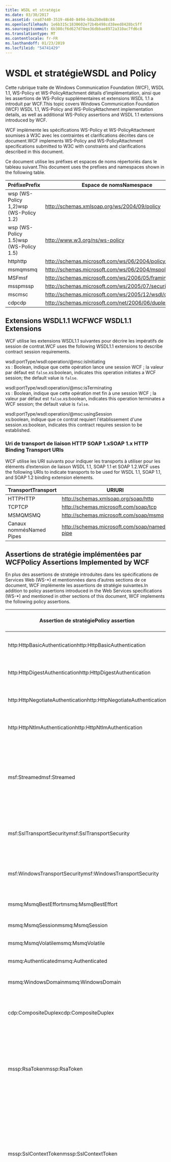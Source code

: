 ```yaml
---
title: WSDL et stratégie
ms.date: 03/30/2017
ms.assetid: cea87440-3519-4640-8494-b8a2b0e88c84
ms.openlocfilehash: 1e6b315c1830602e72b4b498cd38eed8428bc5ff
ms.sourcegitcommit: 6b308cf6d627d78ee36dbbae8972a310ac7fd6c8
ms.translationtype: MT
ms.contentlocale: fr-FR
ms.lasthandoff: 01/23/2019
ms.locfileid: "54741429"
---
```

# <a name="wsdl-and-policy"></a><span data-ttu-id="b1f3a-102">WSDL et stratégie</span><span class="sxs-lookup"><span data-stu-id="b1f3a-102">WSDL and Policy</span></span>
<span data-ttu-id="b1f3a-103">Cette rubrique traite de Windows Communication Foundation (WCF), WSDL 1.1, WS-Policy et WS-PolicyAttachment détails d’implémentation, ainsi que les assertions de WS-Policy supplémentaires et extensions WSDL 1.1 a introduit par WCF.</span><span class="sxs-lookup"><span data-stu-id="b1f3a-103">This topic covers Windows Communication Foundation (WCF) WSDL 1.1, WS-Policy and WS-PolicyAttachment implementation details, as well as additional WS-Policy assertions and WSDL 1.1 extensions introduced by WCF.</span></span>  
  
 <span data-ttu-id="b1f3a-104">WCF implémente les spécifications WS-Policy et WS-PolicyAttachment soumises à W3C avec les contraintes et clarifications décrites dans ce document.</span><span class="sxs-lookup"><span data-stu-id="b1f3a-104">WCF implements WS-Policy and WS-PolicyAttachment specifications submitted to W3C with constraints and clarifications described in this document.</span></span>  
  
 <span data-ttu-id="b1f3a-105">Ce document utilise les préfixes et espaces de noms répertoriés dans le tableau suivant.</span><span class="sxs-lookup"><span data-stu-id="b1f3a-105">This document uses the prefixes and namespaces shown in the following table.</span></span>  
  
|<span data-ttu-id="b1f3a-106">Préfixe</span><span class="sxs-lookup"><span data-stu-id="b1f3a-106">Prefix</span></span>|<span data-ttu-id="b1f3a-107">Espace de noms</span><span class="sxs-lookup"><span data-stu-id="b1f3a-107">Namespace</span></span>|  
|------------|---------------|  
|<span data-ttu-id="b1f3a-108">wsp (WS-Policy 1,2)</span><span class="sxs-lookup"><span data-stu-id="b1f3a-108">wsp (WS-Policy 1.2)</span></span>|http://schemas.xmlsoap.org/ws/2004/09/policy|  
|<span data-ttu-id="b1f3a-109">wsp (WS-Policy 1.5)</span><span class="sxs-lookup"><span data-stu-id="b1f3a-109">wsp (WS-Policy 1.5)</span></span>|http://www.w3.org/ns/ws-policy|  
|<span data-ttu-id="b1f3a-110">http</span><span class="sxs-lookup"><span data-stu-id="b1f3a-110">http</span></span>|http://schemas.microsoft.com/ws/06/2004/policy/http|  
|<span data-ttu-id="b1f3a-111">msmq</span><span class="sxs-lookup"><span data-stu-id="b1f3a-111">msmq</span></span>|http://schemas.microsoft.com/ws/06/2004/mspolicy/msmq|  
|<span data-ttu-id="b1f3a-112">MSF</span><span class="sxs-lookup"><span data-stu-id="b1f3a-112">msf</span></span>|http://schemas.microsoft.com/ws/2006/05/framing/policy|  
|<span data-ttu-id="b1f3a-113">mssp</span><span class="sxs-lookup"><span data-stu-id="b1f3a-113">mssp</span></span>|http://schemas.microsoft.com/ws/2005/07/securitypolicy|  
|<span data-ttu-id="b1f3a-114">msc</span><span class="sxs-lookup"><span data-stu-id="b1f3a-114">msc</span></span>|http://schemas.microsoft.com/ws/2005/12/wsdl/contract|  
|<span data-ttu-id="b1f3a-115">cdp</span><span class="sxs-lookup"><span data-stu-id="b1f3a-115">cdp</span></span>|http://schemas.microsoft.com/net/2006/06/duplex|  
  
## <a name="wcf-wsdl11-extensions"></a><span data-ttu-id="b1f3a-116">Extensions WSDL1.1 WCF</span><span class="sxs-lookup"><span data-stu-id="b1f3a-116">WCF WSDL1.1 Extensions</span></span>  
 <span data-ttu-id="b1f3a-117">WCF utilise les extensions WSDL1.1 suivantes pour décrire les impératifs de session de contrat.</span><span class="sxs-lookup"><span data-stu-id="b1f3a-117">WCF uses the following WSDL1.1 extensions to describe contract session requirements.</span></span>  
  
 wsdl:portType/wsdl:operation/@msc:isInitiating  
 <span data-ttu-id="b1f3a-118">xs : Boolean, indique que cette opération lance une session WCF ; la valeur par défaut est `false`.</span><span class="sxs-lookup"><span data-stu-id="b1f3a-118">xs:boolean, indicates this operation initiates a WCF session; the default value is `false`.</span></span>  
  
 wsdl:portType/wsdl:operation/@msc:isTerminating  
 <span data-ttu-id="b1f3a-119">xs : Boolean, indique que cette opération met fin à une session WCF ; la valeur par défaut est `false`.</span><span class="sxs-lookup"><span data-stu-id="b1f3a-119">xs:boolean, indicates this operation terminates a WCF session; the default value is `false`.</span></span>  
  
 wsdl:portType/wsdl:operation/@msc:usingSession  
 <span data-ttu-id="b1f3a-120">xs:boolean, indique que ce contrat requiert l'établissement d'une session.</span><span class="sxs-lookup"><span data-stu-id="b1f3a-120">xs:boolean, indicates this contract requires session to be established.</span></span>  
  
### <a name="soap-1x-http-binding-transport-uris"></a><span data-ttu-id="b1f3a-121">Uri de transport de liaison HTTP SOAP 1.x</span><span class="sxs-lookup"><span data-stu-id="b1f3a-121">SOAP 1.x HTTP Binding Transport URIs</span></span>  
 <span data-ttu-id="b1f3a-122">WCF utilise les URI suivants pour indiquer les transports à utiliser pour les éléments d’extension de liaison WSDL 1.1, SOAP 1.1 et SOAP 1.2.</span><span class="sxs-lookup"><span data-stu-id="b1f3a-122">WCF uses the following URIs to indicate transports to be used for WSDL 1.1, SOAP 1.1, and SOAP 1.2 binding extension elements.</span></span>  
  
|<span data-ttu-id="b1f3a-123">Transport</span><span class="sxs-lookup"><span data-stu-id="b1f3a-123">Transport</span></span>|<span data-ttu-id="b1f3a-124">URI</span><span class="sxs-lookup"><span data-stu-id="b1f3a-124">URI</span></span>|  
|---------------|---------|  
|<span data-ttu-id="b1f3a-125">HTTP</span><span class="sxs-lookup"><span data-stu-id="b1f3a-125">HTTP</span></span>|http://schemas.xmlsoap.org/soap/http|  
|<span data-ttu-id="b1f3a-126">TCP</span><span class="sxs-lookup"><span data-stu-id="b1f3a-126">TCP</span></span>|http://schemas.microsoft.com/soap/tcp|  
|<span data-ttu-id="b1f3a-127">MSMQ</span><span class="sxs-lookup"><span data-stu-id="b1f3a-127">MSMQ</span></span>|http://schemas.microsoft.com/soap/msmq|  
|<span data-ttu-id="b1f3a-128">Canaux nommés</span><span class="sxs-lookup"><span data-stu-id="b1f3a-128">Named Pipes</span></span>|http://schemas.microsoft.com/soap/named-pipe|  
  
## <a name="policy-assertions-implemented-by-wcf"></a><span data-ttu-id="b1f3a-129">Assertions de stratégie implémentées par WCF</span><span class="sxs-lookup"><span data-stu-id="b1f3a-129">Policy Assertions Implemented by WCF</span></span>  
 <span data-ttu-id="b1f3a-130">En plus des assertions de stratégie introduites dans les spécifications de Services Web (WS-\*) et mentionnées dans d’autres sections de ce document, WCF implémente les assertions de stratégie suivantes.</span><span class="sxs-lookup"><span data-stu-id="b1f3a-130">In addition to policy assertions introduced in the Web Services specifications (WS-\*) and mentioned in other sections of this document, WCF implements the following policy assertions.</span></span>  
  
|<span data-ttu-id="b1f3a-131">Assertion de stratégie</span><span class="sxs-lookup"><span data-stu-id="b1f3a-131">Policy assertion</span></span>|<span data-ttu-id="b1f3a-132">Sujet de stratégie</span><span class="sxs-lookup"><span data-stu-id="b1f3a-132">Policy subject</span></span>|<span data-ttu-id="b1f3a-133">Description</span><span class="sxs-lookup"><span data-stu-id="b1f3a-133">Description</span></span>|  
|----------------------|--------------------|-----------------|  
|<span data-ttu-id="b1f3a-134">http:HttpBasicAuthentication</span><span class="sxs-lookup"><span data-stu-id="b1f3a-134">http:HttpBasicAuthentication</span></span>|<span data-ttu-id="b1f3a-135">Point de terminaison</span><span class="sxs-lookup"><span data-stu-id="b1f3a-135">Endpoint</span></span>|<span data-ttu-id="b1f3a-136">Le point de terminaison utilise l'authentification de base HTTP.</span><span class="sxs-lookup"><span data-stu-id="b1f3a-136">Endpoint uses HTTP Basic Authentication.</span></span>|  
|<span data-ttu-id="b1f3a-137">http:HttpDigestAuthentication</span><span class="sxs-lookup"><span data-stu-id="b1f3a-137">http:HttpDigestAuthentication</span></span>|<span data-ttu-id="b1f3a-138">Point de terminaison</span><span class="sxs-lookup"><span data-stu-id="b1f3a-138">Endpoint</span></span>|<span data-ttu-id="b1f3a-139">Le point de terminaison utilise l'authentification Digest HTTP.</span><span class="sxs-lookup"><span data-stu-id="b1f3a-139">Endpoint uses HTTP Digest Authentication.</span></span>|  
|<span data-ttu-id="b1f3a-140">http:HttpNegotiateAuthentication</span><span class="sxs-lookup"><span data-stu-id="b1f3a-140">http:HttpNegotiateAuthentication</span></span>|<span data-ttu-id="b1f3a-141">Point de terminaison</span><span class="sxs-lookup"><span data-stu-id="b1f3a-141">Endpoint</span></span>|<span data-ttu-id="b1f3a-142">Le point de terminaison utilise l'authentification par négociation HTTP.</span><span class="sxs-lookup"><span data-stu-id="b1f3a-142">Endpoint uses HTTP Negotiate Authentication.</span></span>|  
|<span data-ttu-id="b1f3a-143">http:HttpNtlmAuthentication</span><span class="sxs-lookup"><span data-stu-id="b1f3a-143">http:HttpNtlmAuthentication</span></span>|<span data-ttu-id="b1f3a-144">Point de terminaison</span><span class="sxs-lookup"><span data-stu-id="b1f3a-144">Endpoint</span></span>|<span data-ttu-id="b1f3a-145">Le point de terminaison utilise l'authentification NTLM HTTP.</span><span class="sxs-lookup"><span data-stu-id="b1f3a-145">Endpoint uses HTTP NTLM Authentication.</span></span>|  
|<span data-ttu-id="b1f3a-146">msf:Streamed</span><span class="sxs-lookup"><span data-stu-id="b1f3a-146">msf:Streamed</span></span>|<span data-ttu-id="b1f3a-147">Point de terminaison</span><span class="sxs-lookup"><span data-stu-id="b1f3a-147">Endpoint</span></span>|<span data-ttu-id="b1f3a-148">Le point de terminaison utilise le tramage de message diffusé en continu.</span><span class="sxs-lookup"><span data-stu-id="b1f3a-148">Endpoint uses streamed message framing.</span></span> <span data-ttu-id="b1f3a-149">Cette assertion est utilisée avec le protocole de tramage de message fourni pour les transports tels que TCP et canaux nommés.</span><span class="sxs-lookup"><span data-stu-id="b1f3a-149">This assertion is used with the Message Framing protocol provided for transports such as TCP, and named pipes.</span></span>|  
|<span data-ttu-id="b1f3a-150">msf:SslTransportSecurity</span><span class="sxs-lookup"><span data-stu-id="b1f3a-150">msf:SslTransportSecurity</span></span>|<span data-ttu-id="b1f3a-151">Point de terminaison</span><span class="sxs-lookup"><span data-stu-id="b1f3a-151">Endpoint</span></span>|<span data-ttu-id="b1f3a-152">Le point de terminaison utilise la sécurité de couche transport (TLS) avec le tramage de message.</span><span class="sxs-lookup"><span data-stu-id="b1f3a-152">Endpoint uses transport-layer security (TLS) with message framing.</span></span>|  
|<span data-ttu-id="b1f3a-153">msf:WindowsTransportSecurity</span><span class="sxs-lookup"><span data-stu-id="b1f3a-153">msf:WindowsTransportSecurity</span></span>|<span data-ttu-id="b1f3a-154">Point de terminaison</span><span class="sxs-lookup"><span data-stu-id="b1f3a-154">Endpoint</span></span>|<span data-ttu-id="b1f3a-155">Le point de terminaison utilise la négociation SPNEGO (Security Provider Negotiation) avec le tramage de message.</span><span class="sxs-lookup"><span data-stu-id="b1f3a-155">Endpoint uses Security Provider Negotiation (SPNEGO) with message framing.</span></span>|  
|<span data-ttu-id="b1f3a-156">msmq:MsmqBestEffort</span><span class="sxs-lookup"><span data-stu-id="b1f3a-156">msmq:MsmqBestEffort</span></span>|<span data-ttu-id="b1f3a-157">Point de terminaison</span><span class="sxs-lookup"><span data-stu-id="b1f3a-157">Endpoint</span></span>|<span data-ttu-id="b1f3a-158">MSMQ avec garanties de meilleur effort.</span><span class="sxs-lookup"><span data-stu-id="b1f3a-158">MSMQ with best-effort guarantees.</span></span>|  
|<span data-ttu-id="b1f3a-159">msmq:MsmqSession</span><span class="sxs-lookup"><span data-stu-id="b1f3a-159">msmq:MsmqSession</span></span>|<span data-ttu-id="b1f3a-160">Point de terminaison</span><span class="sxs-lookup"><span data-stu-id="b1f3a-160">Endpoint</span></span>|<span data-ttu-id="b1f3a-161">MSMQ avec garanties de session.</span><span class="sxs-lookup"><span data-stu-id="b1f3a-161">MSMQ with Session guarantees.</span></span>|  
|<span data-ttu-id="b1f3a-162">msmq:MsmqVolatile</span><span class="sxs-lookup"><span data-stu-id="b1f3a-162">msmq:MsmqVolatile</span></span>|<span data-ttu-id="b1f3a-163">Point de terminaison</span><span class="sxs-lookup"><span data-stu-id="b1f3a-163">Endpoint</span></span>|<span data-ttu-id="b1f3a-164">MSMQ Volatile.</span><span class="sxs-lookup"><span data-stu-id="b1f3a-164">MSMQ Volatile.</span></span>|  
|<span data-ttu-id="b1f3a-165">msmq:Authenticated</span><span class="sxs-lookup"><span data-stu-id="b1f3a-165">msmq:Authenticated</span></span>|<span data-ttu-id="b1f3a-166">Point de terminaison</span><span class="sxs-lookup"><span data-stu-id="b1f3a-166">Endpoint</span></span>|<span data-ttu-id="b1f3a-167">L'authentification est utilisée avec le transport MSMQ.</span><span class="sxs-lookup"><span data-stu-id="b1f3a-167">Authentication is used with MSMQ transport.</span></span>|  
|<span data-ttu-id="b1f3a-168">msmq:WindowsDomain</span><span class="sxs-lookup"><span data-stu-id="b1f3a-168">msmq:WindowsDomain</span></span>|<span data-ttu-id="b1f3a-169">Point de terminaison</span><span class="sxs-lookup"><span data-stu-id="b1f3a-169">Endpoint</span></span>|<span data-ttu-id="b1f3a-170">MSMQ utilise l'authentification de domaine Windows.</span><span class="sxs-lookup"><span data-stu-id="b1f3a-170">MSMQ uses Windows Domain authentication.</span></span>|  
|<span data-ttu-id="b1f3a-171">cdp:CompositeDuplex</span><span class="sxs-lookup"><span data-stu-id="b1f3a-171">cdp:CompositeDuplex</span></span>|<span data-ttu-id="b1f3a-172">Point de terminaison</span><span class="sxs-lookup"><span data-stu-id="b1f3a-172">Endpoint</span></span>|<span data-ttu-id="b1f3a-173">Le point de terminaison utilise deux connexions de transport réciproques distinctes pour les messages entrants et sortants.</span><span class="sxs-lookup"><span data-stu-id="b1f3a-173">Endpoint uses two separate converse transport connections for in and out messages.</span></span>|  
|<span data-ttu-id="b1f3a-174">mssp:RsaToken</span><span class="sxs-lookup"><span data-stu-id="b1f3a-174">mssp:RsaToken</span></span>|<span data-ttu-id="b1f3a-175">Imbriqué</span><span class="sxs-lookup"><span data-stu-id="b1f3a-175">Nested</span></span>|<span data-ttu-id="b1f3a-176">Assertion de jeton de clé RSA.</span><span class="sxs-lookup"><span data-stu-id="b1f3a-176">RSA key token assertion.</span></span> <span data-ttu-id="b1f3a-177">Cette spécification est en général satisfaite par une clé RSA sérialisée directement dans le cadre des informations de clés dans une signature d'approbation.</span><span class="sxs-lookup"><span data-stu-id="b1f3a-177">This requirement is typically satisfied by an RSA key serialized directly as part of the key information in an endorsing signature.</span></span>|  
|<span data-ttu-id="b1f3a-178">mssp:SslContextToken</span><span class="sxs-lookup"><span data-stu-id="b1f3a-178">mssp:SslContextToken</span></span>|<span data-ttu-id="b1f3a-179">Imbriqué</span><span class="sxs-lookup"><span data-stu-id="b1f3a-179">Nested</span></span>|<span data-ttu-id="b1f3a-180">Requiert l'utilisation d'un SecurityContextToken obtenu à l'aide du protocole de transfert TLS binaire avec WS-Trust.</span><span class="sxs-lookup"><span data-stu-id="b1f3a-180">Requires that a SecurityContextToken obtained using binary TLS handshake using WS-Trust be used.</span></span> <span data-ttu-id="b1f3a-181">Les assertions imbriquées incluent : sp:RequireDerivedKeys, mssp:MustNotSendCancel, mssp:RequireClientCertificate.</span><span class="sxs-lookup"><span data-stu-id="b1f3a-181">Nested assertions include: sp:RequireDerivedKeys, mssp:MustNotSendCancel, mssp:RequireClientCertificate.</span></span>|  
|<span data-ttu-id="b1f3a-182">mssp:MustNotSendCancel</span><span class="sxs-lookup"><span data-stu-id="b1f3a-182">mssp:MustNotSendCancel</span></span>|<span data-ttu-id="b1f3a-183">Imbriqué</span><span class="sxs-lookup"><span data-stu-id="b1f3a-183">Nested</span></span>|<span data-ttu-id="b1f3a-184">Indique une spécification selon laquelle aucun message de demande de jeton de sécurité de demande (RST) [WS-Trust] à l'aide de la liaison Annulation [WS-Trust, WS-SC] ne doit être envoyé à l'émetteur d'un SecurityContextToken donné.</span><span class="sxs-lookup"><span data-stu-id="b1f3a-184">Specifies a requirement that a request security token (RST) request messages [WS-Trust] using the Cancel binding [WS-Trust, WS-SC] not be sent to the issuer of a given SecurityContextToken.</span></span> <span data-ttu-id="b1f3a-185">Si cette assertion est présente, ces messages de demande ne doivent pas être envoyés à l'émetteur.</span><span class="sxs-lookup"><span data-stu-id="b1f3a-185">If this assertion is present, then such request messages must not be sent to the issuer.</span></span> <span data-ttu-id="b1f3a-186">Si cette assertion est absente, ces messages de demande peuvent être envoyés à l'émetteur.</span><span class="sxs-lookup"><span data-stu-id="b1f3a-186">If this assertion is not present, then such request messages can be sent to the issuer.</span></span>|  
|<span data-ttu-id="b1f3a-187">mssp:RequireClientCertificate</span><span class="sxs-lookup"><span data-stu-id="b1f3a-187">mssp:RequireClientCertificate</span></span>|<span data-ttu-id="b1f3a-188">Imbriqué</span><span class="sxs-lookup"><span data-stu-id="b1f3a-188">Nested</span></span>|<span data-ttu-id="b1f3a-189">Cet élément facultatif indique une spécification selon laquelle un certificat client doit être fourni dans le cadre du protocole TLSNEGO.</span><span class="sxs-lookup"><span data-stu-id="b1f3a-189">This optional element specifies a requirement for a client certificate to be provided as part of the TLSNEGO protocol.</span></span> <span data-ttu-id="b1f3a-190">Si cette assertion est présente, un certificat client doit être fourni.</span><span class="sxs-lookup"><span data-stu-id="b1f3a-190">If this assertion is present, then a client certificate must be provided.</span></span> <span data-ttu-id="b1f3a-191">Si cette assertion est absente, aucun certificat client ne doit être fourni.</span><span class="sxs-lookup"><span data-stu-id="b1f3a-191">If this assertion is not present, then a client certificate must not be provided.</span></span> <span data-ttu-id="b1f3a-192">Cette assertion ne doit pas être utilisée en dehors de mssp:SslContextToken.</span><span class="sxs-lookup"><span data-stu-id="b1f3a-192">This assertion must not be used outside of mssp:SslContextToken.</span></span>|  
  
## <a name="see-also"></a><span data-ttu-id="b1f3a-193">Voir aussi</span><span class="sxs-lookup"><span data-stu-id="b1f3a-193">See also</span></span>
- [<span data-ttu-id="b1f3a-194">Publication WSDL personnalisée</span><span class="sxs-lookup"><span data-stu-id="b1f3a-194">Custom WSDL Publication</span></span>](../../../../docs/framework/wcf/samples/custom-wsdl-publication.md)
- [<span data-ttu-id="b1f3a-195">Guide pratique pour Exporter le fichier WSDL personnalisé</span><span class="sxs-lookup"><span data-stu-id="b1f3a-195">How to: Export Custom WSDL</span></span>](../../../../docs/framework/wcf/extending/how-to-export-custom-wsdl.md)
- [<span data-ttu-id="b1f3a-196">Guide pratique pour Importer le fichier WSDL personnalisé</span><span class="sxs-lookup"><span data-stu-id="b1f3a-196">How to: Import Custom WSDL</span></span>](../../../../docs/framework/wcf/extending/how-to-import-custom-wsdl.md)
